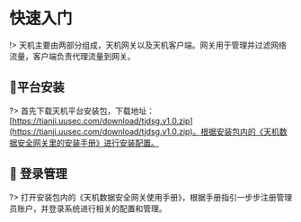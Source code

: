 # 快速入门

!> 天机主要由两部分组成，天机网关以及天机客户端。网关用于管理并过滤网络流量，客户端负责代理流量到网关。



##  :lemon:平台安装 <!-- {docsify-ignore} -->
?> 首先下载天机平台安装包，下载地址： [https://tianji.uusec.com/download/tjdsg.v1.0.zip](https://tianji.uusec.com/download/tjdsg.v1.0.zip)。根据安装包内的《天机数据安全网关里的安装手册》进行安装配置。



##  :melon: 登录管理<!-- {docsify-ignore} -->

?> 打开安装包内的《天机数据安全网关使用手册》，根据手册指引一步步注册管理员账户，并登录系统进行相关的配置和管理。









